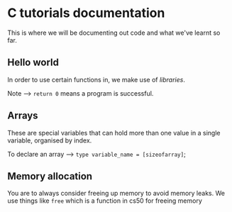 # C tutorials documentation

This is where we will be documenting out code and what we've learnt so far.

## Hello world
In order to use certain functions in, we make use of *libraries*. 

Note --> `return 0` means a program is successful.

## Arrays
These are special variables that can hold more than one value in a single variable, organised by index.

To declare an array --> `type variable_name = [sizeofarray]`;

## Memory allocation
You are to always consider freeing up memory to avoid memory leaks. We use things like `free` which is a function in cs50 for freeing memory